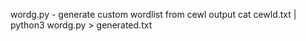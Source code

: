 wordg.py - generate custom wordlist from cewl output
cat cewld.txt | python3 wordg.py > generated.txt
